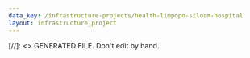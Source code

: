 ```yaml
---
data_key: /infrastructure-projects/health-limpopo-siloam-hospital
layout: infrastructure_project
---
```

[//]: <> GENERATED FILE. Don't edit by hand.